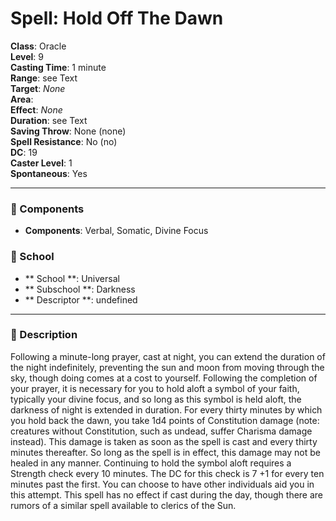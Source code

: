 
# Spell: Hold Off The Dawn
**Class**: Oracle  
**Level**: 9  
**Casting Time**: 1 minute  
**Range**: see Text  
**Target**: _None_  
**Area**:   
**Effect**: _None_  
**Duration**: see Text  
**Saving Throw**: None (none)  
**Spell Resistance**: No (no)  
**DC**: 19  
**Caster Level**: 1  
**Spontaneous**: Yes

---

### 🔮 Components
- **Components**: Verbal, Somatic, Divine Focus

### 🏫 School
- ** School **: Universal
- ** Subschool **: Darkness
- ** Descriptor **: undefined
---

### 📜 Description
Following a minute-long prayer, cast at night, you can extend the duration of the night indefinitely, preventing the sun and moon from moving through the sky, though doing comes at a cost to yourself. Following the completion of your prayer, it is necessary for you to hold aloft a symbol of your faith, typically your divine focus, and so long as this symbol is held aloft, the darkness of night is extended in duration. For every thirty minutes by which you hold back the dawn, you take 1d4 points of Constitution damage (note: creatures without Constitution, such as undead, suffer Charisma damage instead). This damage is taken as soon as the spell is cast and every thirty minutes thereafter. So long as the spell is in effect, this damage may not be healed in any manner. Continuing to hold the symbol aloft requires a Strength check every 10 minutes. The DC for this check is 7 +1 for every ten minutes past the first. You can choose to have other individuals aid you in this attempt. This spell has no effect if cast during the day, though there are rumors of a similar spell available to clerics of the Sun.
